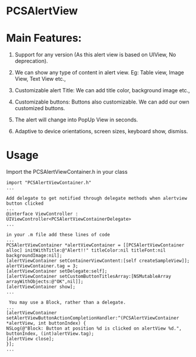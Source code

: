 # PCSAlertView

# Main Features:

1. Support for any version (As this alert view is based on UIView, No deprecation).

2. We can show any type of content in alert view. Eg: Table view, Image View, Text View etc.,

3. Customizable alert Title: We can add title color, background image etc.,

4. Customizable buttons: Buttons also customizable. We can add our own customized buttons.

5. The alert will change into PopUp View in seconds. 

6. Adaptive to device orientations, screen sizes, keyboard show, dismiss.

# Usage

Import the PCSAlertViewContainer.h in your class
```
import "PCSAlertViewContainer.h"
...

Add delegate to get notified through delegate methods when alertview button clicked
...
@interface ViewController : UIViewController<PCSAlertViewContainerDelegate>
...

in your .m file add these lines of code
...
PCSAlertViewContainer *alertViewContainer = [[PCSAlertViewContainer alloc] initWithTitle:@"Alert!!" titleColor:nil titleFont:nil backgroundImage:nil];
[alertViewContainer setContainerViewContent:[self createSampleView]];
alertViewContainer.tag = 3;
[alertViewContainer setDelegate:self];
[alertViewContainer setCustomButtonTitlesArray:[NSMutableArray arrayWithObjects:@"OK",nil]];
[alertViewContainer show];
...

 You may use a Block, rather than a delegate.
...
[alertViewContainer setAlertViewButtonActionCompletionHandler:^(PCSAlertViewContainer *alertView, int buttonIndex) {
NSLog(@"Block: Button at position %d is clicked on alertView %d.", buttonIndex, (int)alertView.tag);
[alertView close];
}];
...

